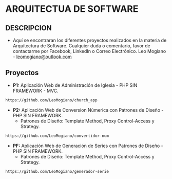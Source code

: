 # ARQUITECTUA DE SOFTWARE 

## DESCRIPCION

- Aquí se encontraran los diferentes proyectos realizados en la materia de Arquitectura de Software.
  Cualquier duda o comentario, favor de contactarme por Facebook, LinkedIn o Correo Electrónico.
  Leo Mogiano - leomogiano@outlook.com

## Proyectos

- **P1:** Aplicación Web de Administración de Iglesia - PHP SIN FRAMEWORK - MVC.

```bash
https://github.com/LeoMogiano/church_app
```

- **P2:** Aplicación Web de Conversion Númerica con Patrones de Diseño - PHP SIN FRAMEWORK.
    - Patrones de Diseño: Template Method, Proxy Control-Access y Strategy.

```bash
https://github.com/LeoMogiano/convertidor-num
```

- **PF:** Aplicación Web de Generación de Series con Patrones de Diseño - PHP SIN FRAMEWORK.
    - Patrones de Diseño: Template Method, Proxy Control-Access y Strategy.

```bash
https://github.com/LeoMogiano/generador-serie
```

